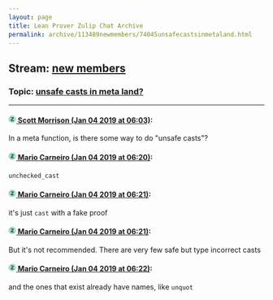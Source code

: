 ```yaml
---
layout: page
title: Lean Prover Zulip Chat Archive 
permalink: archive/113489newmembers/74045unsafecastsinmetaland.html
---
```


## Stream: [new members](index.html)
### Topic: [unsafe casts in meta land?](74045unsafecastsinmetaland.html)

---

#### [![Click to go to Zulip](../../assets/img/zulip2.png) Scott Morrison (Jan 04 2019 at 06:03)](https://leanprover.zulipchat.com/#narrow/stream/113489-new%20members/topic/unsafe%20casts%20in%20meta%20land%3F/near/154389422):
In a meta function, is there some way to do "unsafe casts"?

#### [![Click to go to Zulip](../../assets/img/zulip2.png) Mario Carneiro (Jan 04 2019 at 06:20)](https://leanprover.zulipchat.com/#narrow/stream/113489-new%20members/topic/unsafe%20casts%20in%20meta%20land%3F/near/154389993):
`unchecked_cast`

#### [![Click to go to Zulip](../../assets/img/zulip2.png) Mario Carneiro (Jan 04 2019 at 06:21)](https://leanprover.zulipchat.com/#narrow/stream/113489-new%20members/topic/unsafe%20casts%20in%20meta%20land%3F/near/154389995):
it's just `cast` with a fake proof

#### [![Click to go to Zulip](../../assets/img/zulip2.png) Mario Carneiro (Jan 04 2019 at 06:21)](https://leanprover.zulipchat.com/#narrow/stream/113489-new%20members/topic/unsafe%20casts%20in%20meta%20land%3F/near/154390017):
But it's not recommended. There are very few safe but type incorrect casts

#### [![Click to go to Zulip](../../assets/img/zulip2.png) Mario Carneiro (Jan 04 2019 at 06:22)](https://leanprover.zulipchat.com/#narrow/stream/113489-new%20members/topic/unsafe%20casts%20in%20meta%20land%3F/near/154390060):
and the ones that exist already have names, like `unquot`

